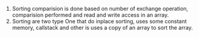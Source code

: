 1. Sorting comparision is done based on number of exchange operation, comparision performed and read and write access in an array.
2. Sorting are two type One that do inplace sorting, uses some constant memory, callstack and other is uses a copy of an array to sort the array.